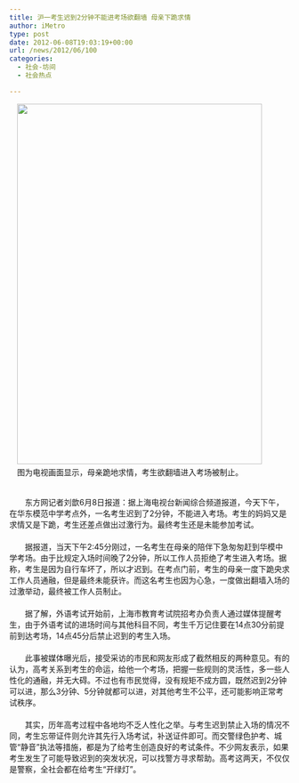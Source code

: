```yaml
---
title: 沪一考生迟到2分钟不能进考场欲翻墙 母亲下跪求情
author: iMetro
type: post
date: 2012-06-08T19:03:19+00:00
url: /news/2012/06/100
categories:
  - 社会-坊间
  - 社会热点

---
```

　<img alt="" src="http://www.news365.com.cn/xwzx/gd/201206/W020120608805829300808.jpg" title="1" class="alignnone" width="440" height="648" />  
　图为电视画面显示，母亲跪地求情，考生欲翻墙进入考场被制止。

　　  
　　东方网记者刘歆6月8日报道：据上海电视台新闻综合频道报道，今天下午，在华东模范中学考点外，一名考生迟到了2分钟，不能进入考场。考生的妈妈又是求情又是下跪，考生还差点做出过激行为。最终考生还是未能参加考试。  
　　  
　　据报道，当天下午2:45分刚过，一名考生在母亲的陪伴下急匆匆赶到华模中学考场。由于比规定入场时间晚了2分钟，所以工作人员拒绝了考生进入考场。据称，考生是因为自行车坏了，所以才迟到。在考点门前，考生的母亲一度下跪央求工作人员通融，但是最终未能获许。而这名考生也因为心急，一度做出翻墙入场的过激举动，最终被工作人员制止。  
　　  
　　据了解，外语考试开始前，上海市教育考试院招考办负责人通过媒体提醒考生，由于外语考试的进场时间与其他科目不同，考生千万记住要在14点30分前提前到达考场，14点45分后禁止迟到的考生入场。  
　　  
　　此事被媒体曝光后，接受采访的市民和网友形成了截然相反的两种意见。有的认为，高考关系到考生的命运，给他一个考场，把握一些规则的灵活性，多一些人性化的通融，并无大碍。不过也有市民觉得，没有规矩不成方圆，既然迟到2分钟可以进，那么3分钟、5分钟就都可以进，对其他考生不公平，还可能影响正常考试秩序。  
　　  
　　其实，历年高考过程中各地均不乏人性化之举。与考生迟到禁止入场的情况不同，考生忘带证件则允许其先行入场考试，补送证件即可。而交警绿色护考、城管“静音”执法等措施，都是为了给考生创造良好的考试条件。不少网友表示，如果考生发生了可能导致迟到的突发状况，可以找警方寻求帮助。高考这两天，不仅仅是警察，全社会都在给考生“开绿灯”。  
　　